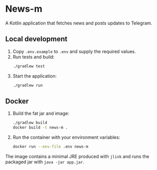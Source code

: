 # News-m

A Kotlin application that fetches news and posts updates to Telegram.

## Local development

1. Copy `.env.example` to `.env` and supply the required values.
2. Run tests and build:
   ```bash
   ./gradlew test
   ```
3. Start the application:
   ```bash
   ./gradlew run
   ```

## Docker

1. Build the fat jar and image:
   ```bash
   ./gradlew build
   docker build -t news-m .
   ```
2. Run the container with your environment variables:
   ```bash
   docker run --env-file .env news-m
   ```

The image contains a minimal JRE produced with `jlink` and runs the packaged jar with `java -jar app.jar`.
